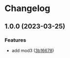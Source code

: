 # Changelog

## 1.0.0 (2023-03-25)


### Features

* add mod3 ([3b16678](https://github.com/Yapcheekian/gomodules/commit/3b166781b05a2f2f96d3449d27493fdf72d1457b))
